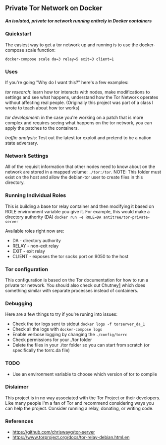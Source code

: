 ## Private Tor Network on Docker

##### An isolated, private tor network running entirely in Docker containers

### Quickstart

The easiest way to get a tor network up and running is to use the docker-compose scale function:

`docker-compose scale da=3 relay=5 exit=3 client=1`

### Uses

If you're going "Why do I want this?" here's a few examples:

*tor research*: learn how tor interacts with nodes, make modifications to settings and see what happens, understand how the Tor Network operates without affecting real people. (Originally this project was part of a class I wrote to teach about how tor works)

*tor development*: in the case you're working on a patch that is more complex and requires seeing what happens on the tor network, you can apply the patches to the containers.

*traffic analysis*: Test out the latest tor exploit and pretend to be a nation state adversary.

### Network Settings

All of the requisit information that other nodes need to know about on the network are stored in a mapped volume: `./tor:/tor`. NOTE: This folder must exist on the host and allow the debian-tor user to create files in this directory. 

### Running Individual Roles

This is building a base tor relay container and then modifying it based on ROLE environment variable you give it. For example, this would make a directory authority (DA)
`docker run -e ROLE=DA antitree/tor-private-server`

Available roles right now are:

* DA - directory authority
* RELAY - non-exit relay
* EXIT - exit relay
* CLIENT - exposes the tor socks port on 9050 to the host

### Tor configuration

This configuration is based on the Tor documentation for how to run a private tor network. You should also check out Chutney[1] which does something similar with separate processes instead of containers. 

### Debugging

Here are a few things to try if you're runing into issues:

* Check the tor logs sent to stdout `docker logs -f torserver_da_1`
* Check all the logs with `docker-compose logs`
* Enable verbose logging by changing the `./config/torrc` 
* Check permissions for your ./tor folder
* Delete the files in your ./tor folder so you can start from scratch (or specifically the torrc.da file)

### TODO

* Use an environment variable to choose which version of tor to compile

### Dislaimer

This project is in no way associated with the Tor Project or their developers. Like many people I'm a fan of Tor and recommend considering ways you can help the project. Consider running a relay, donating, or writing code. 

### References

- https://github.com/chriswayg/tor-server
- https://www.torproject.org/docs/tor-relay-debian.html.en

[1]: https://gitweb.torproject.org/chutney.git/


